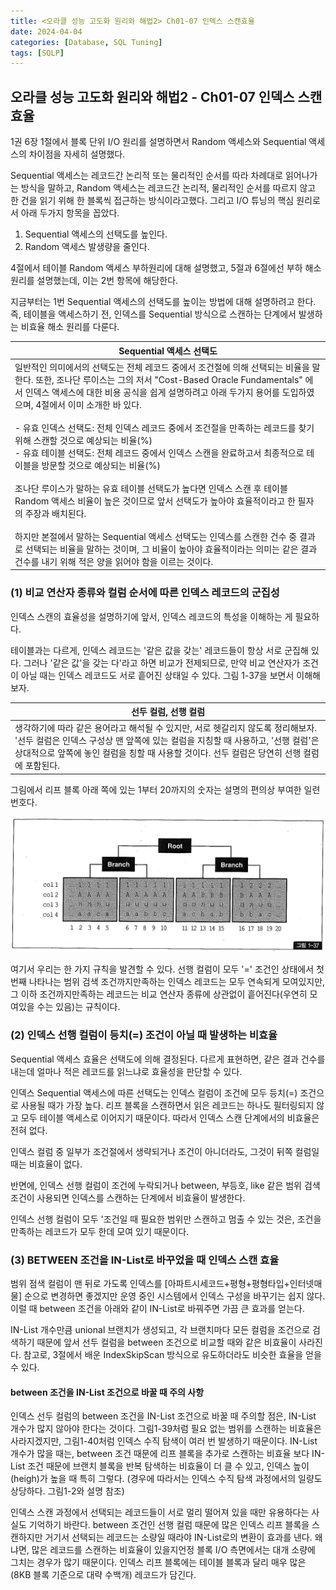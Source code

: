 ```yaml
---
title: <오라클 성능 고도화 원리와 해법2> Ch01-07 인덱스 스캔효율
date: 2024-04-04
categories: [Database, SQL Tuning]
tags: [SQLP]
---
```


## 오라클 성능 고도화 원리와 해법2 - Ch01-07 인덱스 스캔효율

1권 6장 1절에서 블록 단위 I/O 원리를 설명하면서 Random 액세스와 Sequential 액세스의 차이점을 자세히 설명했다.

Sequential 액세스는 레코드간 논리적 또는 물리적인 순서를 따라 차례대로 읽어나가는 방식을 말하고, Random 액세스는 레코드간 논리적, 물리적인 순서를 따르지 않고 한 건을 읽기 위해 한 블록씩 접근하는 방식이라고했다. 그리고 I/O 튜닝의 핵심 원리로서 아래 두가지 항목을 꼽았다.

1. Sequential 액세스의 선택도를 높인다.
2. Random 액세스 발생량을 줄인다.

4절에서 테이블 Random 액세스 부하원리에 대해 설명했고, 5절과 6절에선 부하 해소 원리를 설명했는데, 이는 2번 항목에 해당한다.

지금부터는 1번 Sequential 액세스의 선택도를 높이는 방법에 대해 설명하려고 한다. 즉, 테이블을 액세스하기 전, 인덱스를 Sequential 방식으로 스캔하는 단계에서 발생하는 비효율 해소 원리를 다룬다.

| Sequential 액세스 선택도                                                                                                                                                                                                                                                                                                                                                                                                                                                                                                                                                                                                                                                                                                                                                                                                                                                                                                                  |
| ----------------------------------------------------------------------------------------------------------------------------------------------------------------------------------------------------------------------------------------------------------------------------------------------------------------------------------------------------------------------------------------------------------------------------------------------------------------------------------------------------------------------------------------------------------------------------------------------------------------------------------------------------------------------------------------------------------------------------------------------------------------------------------------------------------------------------------------------------------------------------------------------------------------------------------------- |
| 일반적인 의미에서의 선택도는 전체 레코드 중에서 조건절에 의해 선택되는 비율을 말한다. 또한, 조나단 루이스는 그의 저서 "Cost-Based Oracle Fundamentals" 에서 인덱스 액세스에 대한 비용 공식을 쉽게 설명하려고 아래 두가지 용어를 도입하였으며, 4절에서 이미 소개한 바 있다.<br><br>- 유효 인덱스 선택도: 전체 인덱스 레코드 중에서 조건절을 만족하는 레코드를 찾기 위해 스캔할 것으로 예상되는 비율(%)<br>- 유효 테이블 선택도: 전체 레코드 중에서 인덱스 스캔을 완료하고서 최종적으로 테이블을 방문할 것으로 예상되는 비율(%)<br><br>조나단 루이스가 말하는 유효 테이블 선택도가 높다면 인덱스 스캔 후 테이블 Random 액세스 비율이 높은 것이므로 앞서 선택도가 높아야 효율적이라고 한 필자의 주장과 배치된다.<br><br>하지만 본절에서 말하는 Sequential 액세스 선택도는 인덱스를 스캔한 건수 중 결과로 선택되는 비율을 말하는 것이며, 그 비율이 높아야 효율적이라는 의미는 같은 결과 건수를 내기 위해 적은 양을 읽어야 함을 이르는 것이다. |

### (1) 비교 연산자 종류와 컬럼 순서에 따른 인덱스 레코드의 군집성

인덱스 스캔의 효율성을 설명하기에 앞서, 인덱스 레코드의 특성을 이해하는 게 필요하다.

테이블과는 다르게, 인덱스 레코드는 '같은 값을 갖는' 레코드들이 항상 서로 군집해 있다. 그러나 '같은 값'을 갖는 다'라고 하면 비교가 전제되므로, 만약 비교 연산자가 조건이 아닐 때는 인덱스 레코드도 서로 흩어진 상태일 수 있다. 그림 1-37을 보면서 이해해보자.

| 선두 컬럼, 선행 컬럼                                                                                                                                                                                                                                              |
| ----------------------------------------------------------------------------------------------------------------------------------------------------------------------------------------------------------------------------------------------------------------- |
| 생각하기에 따라 같은 용어라고 해석될 수 있지만, 서로 헷갈리지 않도록 정리해보자. '선두 컬럼은 인덱스 구성상 맨 앞쪽에 있는 컬럼을 지칭할 때 사용하고, '선행 컬럼'은 상대적으로 앞쪽에 놓인 컬럼을 칭할 때 사용할 것이다. 선두 컬럼은 당연히 선행 컬럼에 포함된다. |

그림에서 리프 블록 아래 쪽에 있는 1부터 20까지의 숫자는 설명의 편의상 부여한 일련 번호다.

![](/assets/images/sqlp/sqlp2-01-07-1-img1-37.png)

여기서 우리는 한 가지 규칙을 발견할 수 있다. 선행 컬럼이 모두 '=' 조건인 상태에서 첫 번째 나타나는 범위 검색 조건까지만족하는 인덱스 레코드는 모두 연속되게 모여있지만, 그 이하 조건까지만족하는 레코드는 비교 연산자 종류에 상관없이 흩어진다(우연히 모여있을 수는 있음)는 규칙이다.

### (2) 인덱스 선행 컬럼이 등치(=) 조건이 아닐 때 발생하는 비효율

Sequential 액세스 효율은 선택도에 의해 결정된다. 다르게 표현하면, 같은 결과 건수를 내는데 얼마나 적은 레코드를 읽느냐로 효율성을 판단할 수 있다.

인덱스 Sequential 액세스에 따른 선택도는 인덱스 컬럼이 조건에 모두 등치(=) 조건으로 사용될 때가 가장 높다. 리프 블록을 스캔하면서 읽은 레코드는 하나도 필터링되지 않고 모두 테이블 액세스로 이어지기 때문이다. 따라서 인덱스 스캔 단계에서의 비효율은 전혀 없다.

인덱스 컬럼 중 일부가 조건절에서 생략되거나 조건이 아니더라도, 그것이 뒤쪽 컬럼일 때는 비효율이 없다.

반면에, 인덱스 선행 컬럼이 조건에 누락되거나 between, 부등호, like 같은 범위 검색 조건이 사용되면 인덱스를 스캔하는 단계에서 비효율이 발생한다.

인덱스 선행 컬럼이 모두 '조건일 때 필요한 범위만 스캔하고 멈출 수 있는 것은, 조건을 만족하는 레코드가 모두 한데 모여 있기 때문이다.

### (3) BETWEEN 조건을 IN-List로 바꾸었을 때 인덱스 스캔 효율

범위 점색 컬럼이 맨 뒤로 가도록 인덱스를 [아파트시세코드+평형+평형타입+인터넷매물] 순으로 변경하면 좋겠지만 운영 중인 시스템에서 인덱스 구성을 바꾸기는 쉽지 않다. 이럴 때 between 조건을 아래와 같이 IN-List로 바꿔주면 가끔 큰 효과를 얻는다.

IN-List 개수만큼 unional 브랜치가 생성되고, 각 브랜치마다 모든 컬럼을 조건으로 검색하기 때문에 앞서 선두 컬럼을 between 조건으로 비교할 때와 같은 비효율이 사라진다. 참고로, 3절에서 배운 IndexSkipScan 방식으로 유도하더라도 비슷한 효율을 얻을 수 있다.

#### between 조건을 IN-List 조건으로 바꿀 때 주의 사항

인덱스 선두 컬럼의 between 조건을 IN-List 조건으로 바꿀 때 주의할 점은, IN-List 개수가 많지 않아야 한다는 것이다. 그림1-39처럼 필요 없는 범위를 스캔하는 비효율은 사라지겠지만, 그림1-40처럼 인덱스 수직 탐색이 여러 번 발생하기 때문이다. IN-List 개수가 많을 때는, between 조건 때문에 리프 블록을 추가로 스캔하는 비효율 보다 IN-List 조건 때문에 브랜치 블록을 반복 탐색하는 비효율이 더 클 수 있고, 인덱스 높이(heigh)가 높을 때 특히 그렇다. (경우에 따라서는 인덱스 수직 탐색 과정에서의 일량도 상당하다. 그림1-2와 설명 참조)

인덱스 스캔 과정에서 선택되는 레코드들이 서로 멀리 떨어져 있을 때만 유용하다는 사실도 기억하기 바란다. between 조건인 선행 컬럼 때문에 많은 인덱스 리프 블록을 스캔하지만 거기서 선택되는 레코드는 소량일 때라야 IN-List로의 변환이 효과를 낸다. 왜냐면, 많은 레코드를 스캔하는 비효율이 있을지언정 블록 I/O 측면에서는 대개 소량에 그치는 경우가 많기 때문이다. 인덱스 리프 블록에는 테이블 블록과 달리 매우 많은(8KB 블록 기준으로 대략 수백개) 레코드가 담긴다.
